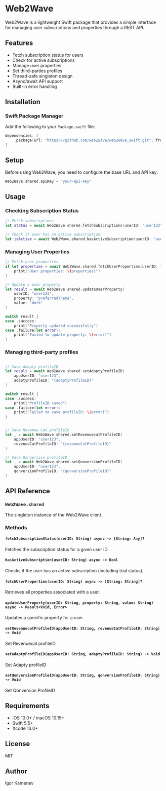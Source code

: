 # Web2Wave

Web2Wave is a lightweight Swift package that provides a simple interface for managing user subscriptions and properties through a REST API.

## Features

- Fetch subscription status for users
- Check for active subscriptions
- Manage user properties
- Set third-parties profiles
- Thread-safe singleton design
- Async/await API support
- Built-in error handling

## Installation

### Swift Package Manager

Add the following to your `Package.swift` file:

```swift
dependencies: [
    .package(url: "https://github.com/web2wave/web2wave_swift.git", from: "1.0.0")
]
```

## Setup

Before using Web2Wave, you need to configure the base URL and API key:

```swift
Web2Wave.shared.apiKey = "your-api-key"
```

## Usage

### Checking Subscription Status

```swift
// Fetch subscriptions
let status = await Web2Wave.shared.fetchSubscriptions(userID: "user123")

// Check if user has an active subscription
let isActive = await Web2Wave.shared.hasActiveSubscription(userID: "user123")
```

### Managing User Properties

```swift
// Fetch user properties
if let properties = await Web2Wave.shared.fetchUserProperties(userID: "user123") {
    print("User properties: \(properties)")
}

// Update a user property
let result = await Web2Wave.shared.updateUserProperty(
    userID: "user123",
    property: "preferredTheme",
    value: "dark"
)

switch result {
case .success:
    print("Property updated successfully")
case .failure(let error):
    print("Failed to update property: \(error)")
}
```

### Managing third-party profiles
```swift

// Save Adapty profileID
let result = await Web2Wave.shared.setAdaptyProfileID(
    appUserID: "user123", 
    adaptyProfileID: "{adaptyProfileID}"
)

switch result {
case .success:
    print("ProfileID saved")
case .failure(let error):
    print("Failed to save profileID: \(error)")
}


// Save Revenue Cat profileID
let _ = await Web2Wave.shared.setRevenuecatProfileID(
    appUserID: "user123",
    revenueCatProfileID: "{revenueCatProfileID}"
)

// Save Qonversion profileID
let _ = await Web2Wave.shared.setQonversionProfileID(
    appUserID: "user123",
    qonversionProfileID: "{qonversionProfileID}"
)

```

## API Reference

### `Web2Wave.shared`

The singleton instance of the Web2Wave client.

### Methods

#### `fetchSubscriptionStatus(userID: String) async -> [String: Any]?`
Fetches the subscription status for a given user ID.

#### `hasActiveSubscription(userID: String) async -> Bool`
Checks if the user has an active subscription (including trial status).

#### `fetchUserProperties(userID: String) async -> [String: String]?`
Retrieves all properties associated with a user.

#### `updateUserProperty(userID: String, property: String, value: String) async -> Result<Void, Error>`
Updates a specific property for a user.

#### `setRevenuecatProfileID(appUserID: String, revenueCatProfileID: String) -> Void`
Set Revenuecat profileID

#### `setAdaptyProfileID(appUserID: String, adaptyProfileID: String) -> Void`
Set Adapty profileID

#### `setQonversionProfileID(appUserID: String, qonversionProfileID: String) -> Void`
Set Qonversion ProfileID

## Requirements

- iOS 13.0+ / macOS 10.15+
- Swift 5.5+
- Xcode 13.0+

## License

MIT

## Author

Igor Kamenev

